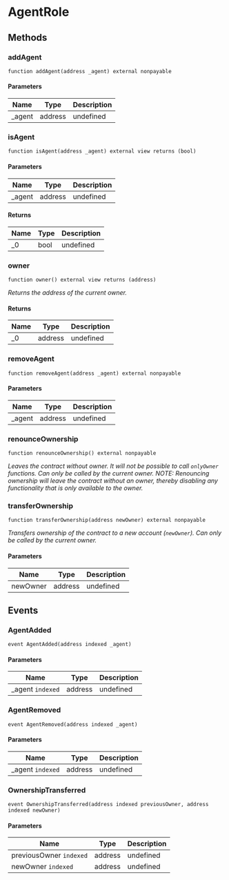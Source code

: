 # AgentRole









## Methods

### addAgent

```solidity
function addAgent(address _agent) external nonpayable
```





#### Parameters

| Name | Type | Description |
|---|---|---|
| _agent | address | undefined |

### isAgent

```solidity
function isAgent(address _agent) external view returns (bool)
```





#### Parameters

| Name | Type | Description |
|---|---|---|
| _agent | address | undefined |

#### Returns

| Name | Type | Description |
|---|---|---|
| _0 | bool | undefined |

### owner

```solidity
function owner() external view returns (address)
```



*Returns the address of the current owner.*


#### Returns

| Name | Type | Description |
|---|---|---|
| _0 | address | undefined |

### removeAgent

```solidity
function removeAgent(address _agent) external nonpayable
```





#### Parameters

| Name | Type | Description |
|---|---|---|
| _agent | address | undefined |

### renounceOwnership

```solidity
function renounceOwnership() external nonpayable
```



*Leaves the contract without owner. It will not be possible to call `onlyOwner` functions. Can only be called by the current owner. NOTE: Renouncing ownership will leave the contract without an owner, thereby disabling any functionality that is only available to the owner.*


### transferOwnership

```solidity
function transferOwnership(address newOwner) external nonpayable
```



*Transfers ownership of the contract to a new account (`newOwner`). Can only be called by the current owner.*

#### Parameters

| Name | Type | Description |
|---|---|---|
| newOwner | address | undefined |



## Events

### AgentAdded

```solidity
event AgentAdded(address indexed _agent)
```





#### Parameters

| Name | Type | Description |
|---|---|---|
| _agent `indexed` | address | undefined |

### AgentRemoved

```solidity
event AgentRemoved(address indexed _agent)
```





#### Parameters

| Name | Type | Description |
|---|---|---|
| _agent `indexed` | address | undefined |

### OwnershipTransferred

```solidity
event OwnershipTransferred(address indexed previousOwner, address indexed newOwner)
```





#### Parameters

| Name | Type | Description |
|---|---|---|
| previousOwner `indexed` | address | undefined |
| newOwner `indexed` | address | undefined |



